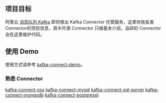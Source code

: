 ## 项目目标

阿里云 [消息队列 Kafka](https://www.aliyun.com/product/kafka) 即将推出 Kafka Connector 托管服务，这里存放各类Connector的项目信息，其中开源 Connector 只做基本介绍，自研的 Connector 会在这里维护代码。

## 使用 Demo
使用方式请参考 [kafka-connect-demo](https://github.com/AliwareMQ/aliware-kafka-demos/tree/master/kafka-connect-demo)。

### 熟悉 Connector  

[kafka-connect-oss](https://github.com/aliyun/kafka-connect-oss)
[kafka-connect-mysql](https://debezium.io/documentation/reference/0.10/connectors/mysql.html)
[kafka-connect-sql-server](https://debezium.io/documentation/reference/0.10/connectors/sqlserver.html)
[kafka-connect-mongodb](https://debezium.io/documentation/reference/0.10/connectors/mongodb.html)
[kafka-connect-postgresql](https://debezium.io/documentation/reference/0.10/connectors/postgresql.html)

